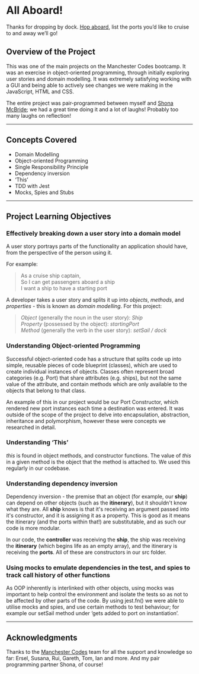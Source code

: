 # All Aboard!

Thanks for dropping by dock. [Hop aboard](https://ironmongrrrl.github.io/cruise-ships), list the ports you’d like to cruise to and away we’ll go! 

## Overview of the Project

This was one of the main projects on the Manchester Codes bootcamp. It was an exercise in object-oriented programming, through initially exploring user stories and domain modelling. It was extremely satisfying working with a GUI and being able to actively see changes we were making in the JavaScript, HTML and CSS. 

The entire project was pair-programmed between myself and [Shona McBride](https://github.com/samcbride); we had a great time doing it and a lot of laughs! Probably too many laughs on reflection!

***

## Concepts Covered

- Domain Modelling
- Object-oriented Programming 
- Single Responsibility Principle
- Dependency inversion
- ‘This’
- TDD with Jest
- Mocks, Spies and Stubs

***

## Project Learning Objectives

### Effectively breaking down a user story into a domain model

A user story portrays parts of the functionality an application should have, from the perspective of the person using it.

For example:

> As a cruise ship captain, <br>
> So I can get passengers aboard a ship <br>
> I want a ship to have a starting port 

A developer takes a user story and splits it up into *objects*, *methods*, and *properties* - this is known as *domain modelling*. For this project: 

> *Object* (generally the noun in the user story): *Ship* <br>
> *Property* (possessed by the object): *startingPort* <br>
> *Method* (generally the verb in the user story): *setSail / dock* <br>
 
### Understanding Object-oriented Programming

Successful object-oriented code has a structure that splits code up into simple, reusable pieces of code blueprint (classes), which are used to create individual instances of objects. Classes often represent broad categories (e.g. Port) that share attributes (e.g. ships), but not the same value of the attribute, and contain methods which are only available to the objects that belong to that class.

An example of this in our project would be our Port Constructor, which rendered new port instances each time a destination was entered. 
It was outside of the scope of the project to delve into encapsulation, abstraction, inheritance and polymorphism, however these were concepts we researched in detail. <br>
 
### Understanding ‘This’

*this* is found in object methods, and constructor functions. The value of *this* in a given method is the object that the method is attached to. We used this regularly in our codebase. <br>
 
### Understanding dependency inversion

Dependency inversion - the premise that an object (for example, our **ship**) can depend on other objects (such as the **itinerary**), but it shouldn't know what they are. All **ship** knows is that it's receiving an argument passed into it's constructor, and it is assigning it as a property. This is good as it means the itinerary (and the ports within that!) are substitutable, and as such our code is more modular.

In our code, the **controller** was receiving the **ship**, the ship was receiving the **itinerary** (which begins life as an empty array), and the itinerary is receiving the **ports**. All of these are constructors in our src folder. <br>
 
### Using mocks to emulate dependencies in the test, and spies to track call history of other functions

As OOP inherently is interlinked with other objects, using mocks was important to help control the environment and isolate the tests so as not to be affected by other parts of the code. By using jest.fn() we were able to utilise mocks and spies, and use certain methods to test behaviour; for example our setSail method under ‘gets added to port on instantiation’. <br> 

*** 
 
## Acknowledgments

Thanks to the [Manchester Codes](https://manchestercodes.com/software-engineer-fasttrack) team for all the support and knowledge so far: Ersel, Susana, Rui, Gareth, Tom, Ian and more. And my pair programming partner Shona, of course! 

